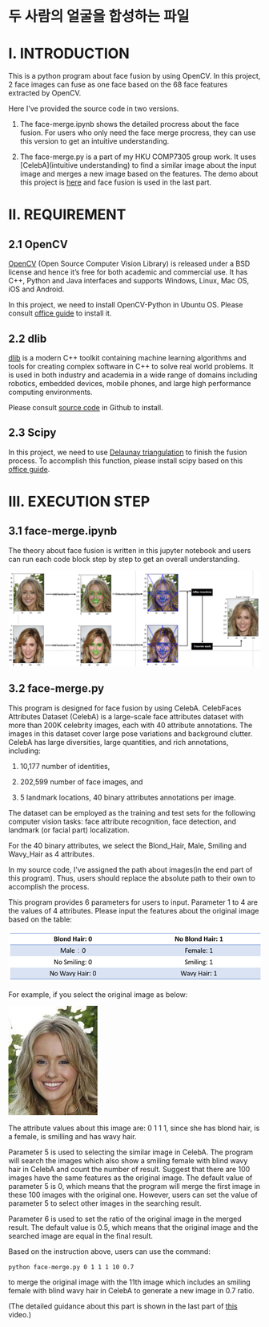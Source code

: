 # 두 사람의 얼굴을 합성하는 파일
# I. INTRODUCTION

This is a python program about face fusion by using OpenCV. In this project, 2 face images can fuse as one face based on the 68 face features extracted by OpenCV. 

Here I've provided the source code in two versions. 

1. The face-merge.ipynb shows the detailed procress about the face fusion. For users who only need the face merge procress, they can use this version to get an intuitive understanding.

2. The face-merge.py is a part of my HKU COMP7305 group work. It uses [CelebA](intuitive understanding) to find a similar image about the input image and merges a new image based on the features. The demo about this project is [here](https://www.youtube.com/watch?v=R2gmTjCcBEE) and face fusion is used in the last part. 

# II. REQUIREMENT

## 2.1 OpenCV

[OpenCV](https://opencv.org/) (Open Source Computer Vision Library) is released under a BSD license and hence it’s free for both academic and commercial use. It has C++, Python and Java interfaces and supports Windows, Linux, Mac OS, iOS and Android. 

In this project, we need to install OpenCV-Python in Ubuntu OS. Please consult [office guide](https://docs.opencv.org/master/d2/de6/tutorial_py_setup_in_ubuntu.html) to install it.

## 2.2 dlib

[dlib](http://dlib.net/) is a modern C++ toolkit containing machine learning algorithms and tools for creating complex software in C++ to solve real world problems. It is used in both industry and academia in a wide range of domains including robotics, embedded devices, mobile phones, and large high performance computing environments. 

Please consult [source code](https://github.com/davisking/dlib) in Github to install.

## 2.3 Scipy

In this project, we need to use [Delaunay triangulation](https://en.wikipedia.org/wiki/Delaunay_triangulation) to finish the fusion process. To accomplish this function, please install scipy based on this [office guide](https://www.scipy.org/install.html).

# III. EXECUTION STEP

## 3.1 face-merge.ipynb

The theory about face fusion is written in this jupyter notebook and users can run each code block step by step to get an overall understanding.

![](img/1.png)

## 3.2 face-merge.py

This program is designed for face fusion by using CelebA. CelebFaces Attributes Dataset (CelebA) is a large-scale face attributes dataset with more than 200K celebrity images, each with 40 attribute annotations. The images in this dataset cover large pose variations and background clutter. CelebA has large diversities, large quantities, and rich annotations, including:

1. 10,177 number of identities,

2. 202,599 number of face images, and

3. 5 landmark locations, 40 binary attributes annotations per image.

The dataset can be employed as the training and test sets for the following computer vision tasks: face attribute recognition, face detection, and landmark (or facial part) localization. 

For the 40 binary attributes, we select the Blond_Hair, Male, Smiling and Wavy_Hair as 4 attributes.

In my source code, I've assigned the path about images(in the end part of this program). Thus, users should replace the absolute path to their own to accomplish the process. 

This program provides 6 parameters for users to input. Parameter 1 to 4 are the values of 4 attributes. Please input the features about the original image based on the table:

![](img/2.png)

For example, if you select the original image as below:

![](img/3.jpg)

The attribute values about this image are: 0 1 1 1, since she has blond hair, is a female, is smilling and has wavy hair.

Parameter 5 is used to selecting the similar image in CelebA. The program will search the images which also show a smiling female with blind wavy hair in CelebA and count the number of result. Suggest that there are 100 images have the same features as the original image. The default value of parameter 5 is 0, which means that the program will merge the first image in these 100 images with the original one. However, users can set the value of parameter 5 to select other images in the searching result.

Parameter 6 is used to set the ratio of the original image in the merged result. The default value is 0.5, which means that the original image and the searched image are equal in the final result. 

Based on the instruction above, users can use the command:

	python face-merge.py 0 1 1 1 10 0.7

to merge the original image with the 11th image which includes an smiling female with blind wavy hair in CelebA to generate a new image in 0.7 ratio.

(The detailed guidance about this part is shown in the last part of [this](https://www.youtube.com/watch?v=R2gmTjCcBEE) video.)

